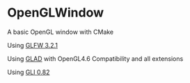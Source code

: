 # OpenGLWindow
A basic OpenGL window with CMake

Using [GLFW 3.2.1](https://github.com/glfw/glfw)

Using [GLAD](https://github.com/Dav1dde/glad) with OpenGL4.6 Compatibility and all extensions

Using [GLI 0.82](https://github.com/g-truc/gli)

